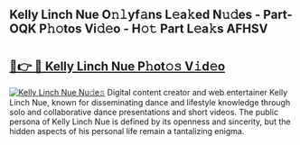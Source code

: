 ## Kelly Linch Nue O𝚗𝚕yf𝚊ns L𝚎a𝚔ed N𝚞𝚍es - Part-OQK P𝚑𝚘tos Vi𝚍𝚎o - H𝚘𝚝 Part L𝚎a𝚔s AFHSV

# <h2><a href="http://kf3nj1o.oniu.top/?m=Kelly+Linch+Nue">🔗👉 🔴 Kelly Linch Nue P𝚑ot𝚘𝚜 V𝚒d𝚎o</a></h2>

[![Kelly Linch Nue Nu𝚍e𝚜](https://i.imgur.com/0qMVB7G.gif)](http://kf3nj1o.oniu.top/?m=Kelly+Linch+Nue)
Digital content creator and web entertainer Kelly Linch Nue, known for disseminating dance and lifestyle knowledge through solo and collaborative dance presentations and short videos. The public persona of Kelly Linch Nue is defined by its openness and sincerity, but the hidden aspects of his personal life remain a tantalizing enigma.  

